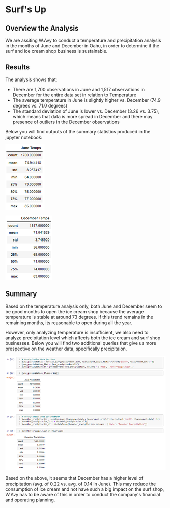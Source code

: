 # Surf's Up 

## Overview the Analysis

We are assiting W.Avy to conduct a temperature and precipitation analysis in the months of June and December in Oahu, in order to determine if the surf and ice cream shop business is sustainable.


## Results

The analysis shows that:
- There are 1,700 observations in June and 1,517 observations in December for the entire data set in relation to Temperature
- The average temperature in June is slightly higher vs. December (74.9 degrees vs. 71.0 degrees)
- The standard deviation of June is lower vs. December (3.26 vs. 3.75), which means that data is more spread in December and there may presence of outliers in the December observations

Below you will find outputs of the summary statistics produced in the jupyter notebook:

![](June_Temps.png)

![](December_Temps.PNG)


## Summary

Based on the temperature analysis only, both June and December seem to be good months to open the ice cream shop because the average temperature is stable at around 73 degrees. If this trend remains in the remaining months, its reasonable to open during all the year.

However, only analyzing temperature is insufficient, we also need to analyze precipitation level which affects both the ice cream and surf shop businesses. Below you will find two additional queries that give us more prespective on the weather data, specifically precipitaion.

![](Precipitaion.png)

Based on the above, it seems that December has a higher level of precipitation (avg. of 0.22 vs. avg. of 0.14 in June). This may reduce the consumption of ice cream and not have such a big impact on the surf shop, W.Avy has to be aware of this in order to conduct the company's financial and operating planning.

